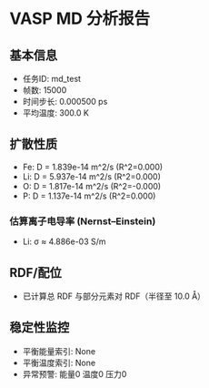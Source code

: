 # VASP MD 分析报告

## 基本信息
- 任务ID: md_test
- 帧数: 15000
- 时间步长: 0.000500 ps
- 平均温度: 300.0 K

## 扩散性质
- Fe: D = 1.839e-14 m^2/s (R^2=0.000)
- Li: D = 5.937e-14 m^2/s (R^2=0.000)
- O: D = 1.817e-14 m^2/s (R^2=-0.000)
- P: D = 1.137e-14 m^2/s (R^2=0.000)

### 估算离子电导率 (Nernst–Einstein)
- Li: σ ≈ 4.886e-03 S/m


## RDF/配位
- 已计算总 RDF 与部分元素对 RDF（半径至 10.0 Å）

## 稳定性监控
- 平衡能量索引: None
- 平衡温度索引: None
- 异常预警: 能量0 温度0 压力0